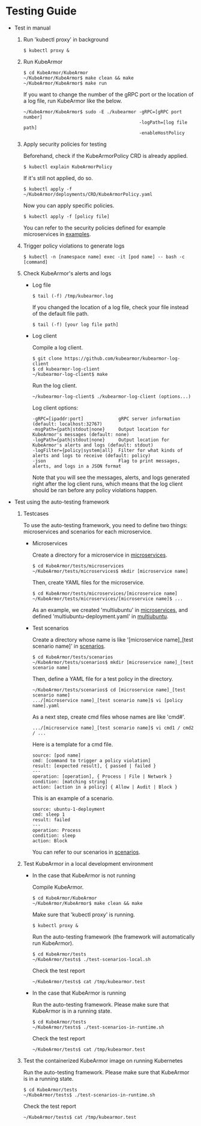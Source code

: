 # Testing Guide

*  Test in manual
    1. Run 'kubectl proxy' in background

        ```text
        $ kubectl proxy &
        ```

    2. Run KubeArmor

        ```text
        $ cd KubeArmor/KubeArmor
        ~/KubeArmor/KubeArmor$ make clean && make
        ~/KubeArmor/KubeArmor$ make run
        ```

        If you want to change the number of the gRPC port or the location of a log file, run KubeArmor like the below.

        ```text
        ~/KubeArmor/KubeArmor$ sudo -E ./kubearmor -gRPC=[gRPC port number]
                                                   -logPath=[log file path]
                                                   -enableHostPolicy
        ```

    3. Apply security policies for testing

        Beforehand, check if the KubeArmorPolicy CRD is already applied.

        ```text
        $ kubectl explain KubeArmorPolicy
        ```

        If it's still not applied, do so.

        ```text
        $ kubectl apply -f ~/KubeArmor/deployments/CRD/KubeArmorPolicy.yaml
        ```

        Now you can apply specific policies.

        ```text
        $ kubectl apply -f [policy file]
        ```

        You can refer to the security policies defined for example microservices in [examples](../examples).

    4. Trigger policy violations to generate logs

        ```text
        $ kubectl -n [namespace name] exec -it [pod name] -- bash -c [command]
        ```

    5. Check KubeArmor's alerts and logs
        - Log file

            ```text
            $ tail (-f) /tmp/kubearmor.log
            ```

            If you changed the location of a log file, check your file instead of the default file path.

            ```text
            $ tail (-f) [your log file path]
            ```

        - Log client

            Compile a log client.

            ```text
            $ git clone https://github.com/kubearmor/kubearmor-log-client
            $ cd kubearmor-log-client
            ~/kubearmor-log-client$ make
            ```

            Run the log client.

            ```text
            ~/kubearmor-log-client$ ./kubearmor-log-client (options...)
            ```

            Log client options:

            ```text
            -gRPC=[ipaddr:port]             gRPC server information (default: localhost:32767)
            -msgPath={path|stdout|none}     Output location for KubeArmor's messages (default: none)
            -logPath={path|stdout|none}     Output location for KubeArmor's alerts and logs (default: stdout)
            -logFilter={policy|system|all}  Filter for what kinds of alerts and logs to receive (default: policy)
            -json                           Flag to print messages, alerts, and logs in a JSON format
            ```

            Note that you will see the messages, alerts, and logs generated right after the log client runs, which means that the log client should be ran before any policy violations happen.

*  Test using the auto-testing framework

    1. Testcases

        To use the auto-testing framework, you need to define two things: microservices and scenarios for each microservice.

        - Microservices

            Create a directory for a microservice in [microservices](../tests/microservices).

            ```text
            $ cd KubeArmor/tests/microservices
            ~/KubeArmor/tests/microservices$ mkdir [microservice name]
            ```

            Then, create YAML files for the microservice.

            ```text
            $ cd KubeArmor/tests/microservices/[microservice name]
            ~/KubeArmor/tests/microservices/[microservice name]$ ...
            ```

            As an example, we created 'multiubuntu' in [microservices](../tests/microservices), and defined 'multiubuntu-deployment.yaml' in [multiubuntu](../examples/multiubuntu).

        - Test scenarios

            Create a directory whose name is like '[microservice name]_[test scenario name]' in [scenarios](../tests/scenarios).
            
            ```text
            $ cd KubeArmor/tests/scenarios
            ~/KubeArmor/tests/scenarios$ mkdir [microservice name]_[test scenario name]
            ```
            
            Then, define a YAML file for a test policy in the directory.
            
            ```text
            ~/KubeArmor/tests/scenarios$ cd [microservice name]_[test scenario name]
            .../[microservice name]_[test scenario name]$ vi [policy name].yaml
            ```

            As a next step, create cmd files whose names are like 'cmd#'.
            
            ```text
            .../[microservice name]_[test scenario name]$ vi cmd1 / cmd2 / ...
            ```
            
            Here is a template for a cmd file.

            ```text
            source: [pod name]
            cmd: [command to trigger a policy violation]
            result: [expected result], { passed | failed }
            ---
            operation: [operation], { Process | File | Network }
            condition: [matching string]
            action: [action in a policy] { Allow | Audit | Block }
            ```

            This is an example of a scenario.

            ```text
            source: ubuntu-1-deployment
            cmd: sleep 1
            result: failed
            ---
            operation: Process
            condition: sleep
            action: Block
            ```

            You can refer to our scenarios in [scenarios](../tests/scenarios).

    2. Test KubeArmor in a local development environment
    
        - In the case that KubeArmor is not running

            Compile KubeArmor.

            ```text
            $ cd KubeArmor/KubeArmor
            ~/KubeArmor/KubeArmor$ make clean && make
            ```

            Make sure that 'kubectl proxy' is running.

            ```text
            $ kubectl proxy &
            ```

            Run the auto-testing framework (the framework will automatically run KubeArmor).

            ```text
            $ cd KubeArmor/tests
            ~/KubeArmor/tests$ ./test-scenarios-local.sh
            ```

            Check the test report

            ```text
            ~/KubeArmor/tests$ cat /tmp/kubearmor.test
            ```

        - In the case that KubeArmor is running

            Run the auto-testing framework. Please make sure that KubeArmor is in a running state.

            ```text
            $ cd KubeArmor/tests
            ~/KubeArmor/tests$ ./test-scenarios-in-runtime.sh
            ```

            Check the test report

            ```text
            ~/KubeArmor/tests$ cat /tmp/kubearmor.test
            ```

    3. Test the containerized KubeArmor image on running Kubernetes

        Run the auto-testing framework. Please make sure that KubeArmor is in a running state.

        ```text
        $ cd KubeArmor/tests
        ~/KubeArmor/tests$ ./test-scenarios-in-runtime.sh
        ```

        Check the test report

        ```text
        ~/KubeArmor/tests$ cat /tmp/kubearmor.test
        ```
